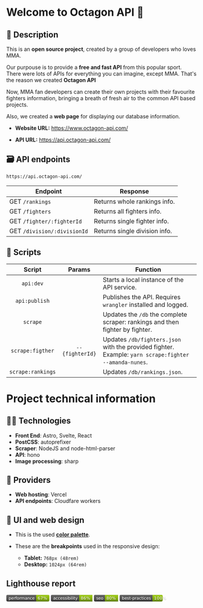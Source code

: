 # Welcome to Octagon API 🥊

## 📜 Description

This is an **open source project**, created by a group of developers who loves MMA.

Our purpouse is to provide a **free and fast API** from this popular sport. There were lots of APIs for everything you can imagine, except MMA. That's the reason we created **Octagon API**

Now, MMA fan developers can create their own projects with their favourite fighters information, bringing a breath of fresh air to the common API based projects.

Also, we created a **web page** for displaying our database information.

- **Website URL:** https://www.octagon-api.com/

- **API URL:** https://api.octagon-api.com/

## 🗃 API endpoints

```txt
https://api.octagon-api.com/
```

| Endpoint                    | Response                      |
| --------------------------- | ----------------------------- |
| GET `/rankings`             | Returns whole rankings info.  |
| GET `/fighters`             | Returns all fighters info.    |
| GET `/fighter/:fighterId`   | Returns single fighter info.  |
| GET `/division/:divisionId` | Returns single division info. |

## 🤖 Scripts

|      Script       |     Params      | Function                                                                                              |
| :---------------: | :-------------: | ----------------------------------------------------------------------------------------------------- |
|     `api:dev`     |                 | Starts a local instance of the API service.                                                           |
|   `api:publish`   |                 | Publishes the API. Requires `wrangler` installed and logged.                                          |
|     `scrape`      |                 | Updates the `/db` the complete scraper: rankings and then fighter by fighter.                         |
| `scrape:figther`  | `--{fighterId}` | Updates `/db/fighters.json` with the provided fighter. Example: `yarn scrape:fighter --amanda-nunes`. |
| `scrape:rankings` |                 | Updates `/db/rankings.json`.                                                                          |

# Project technical information

## 👩‍💻 Technologies

- **Front End**: Astro, Svelte, React
- **PostCSS**: autoprefixer
- **Scraper**: NodeJS and node-html-parser
- **API**: hono
- **Image processing**: sharp

## 🦾 Providers

- **Web hosting**: Vercel
- **API endpoints**: Cloudfare workers

## 🎨 UI and web design

- This is the used [**color palette**](https://coolors.co/palette/001219-005f73-0a9396-94d2bd-e9d8a6-ee9b00-ca6702-bb3e03-ae2012-9b2226).

- These are the **breakpoints** used in the responsive design:
  - **Tablet:** `768px (48rem)`
  - **Desktop:** `1024px (64rem)`

## Lighthouse report

<!-- lightouse-badges:start -->

<svg xmlns="http://www.w3.org/2000/svg" xmlns:xlink="http://www.w3.org/1999/xlink" width="114" height="18" role="img" aria-label="performance: 67%"><title>performance: 67%</title><linearGradient id="s" x2="0" y2="100%"><stop offset="0"  stop-color="#fff" stop-opacity=".7"/><stop offset=".1" stop-color="#aaa" stop-opacity=".1"/><stop offset=".9" stop-color="#000" stop-opacity=".3"/><stop offset="1"  stop-color="#000" stop-opacity=".5"/></linearGradient><clipPath id="r"><rect width="114" height="18" rx="4" fill="#fff"/></clipPath><g clip-path="url(#r)"><rect width="79" height="18" fill="#555"/><rect x="79" width="35" height="18" fill="#97ca00"/><rect width="114" height="18" fill="url(#s)"/></g><g fill="#fff" text-anchor="middle" font-family="Verdana,Geneva,DejaVu Sans,sans-serif" text-rendering="geometricPrecision" font-size="110"><text aria-hidden="true" x="405" y="140" fill="#010101" fill-opacity=".3" transform="scale(.1)" textLength="690">performance</text><text x="405" y="130" transform="scale(.1)" fill="#fff" textLength="690">performance</text><text aria-hidden="true" x="955" y="140" fill="#010101" fill-opacity=".3" transform="scale(.1)" textLength="250">67%</text><text x="955" y="130" transform="scale(.1)" fill="#fff" textLength="250">67%</text></g></svg>
<svg xmlns="http://www.w3.org/2000/svg" xmlns:xlink="http://www.w3.org/1999/xlink" width="110" height="18" role="img" aria-label="accessibility: 86%"><title>accessibility: 86%</title><linearGradient id="s" x2="0" y2="100%"><stop offset="0"  stop-color="#fff" stop-opacity=".7"/><stop offset=".1" stop-color="#aaa" stop-opacity=".1"/><stop offset=".9" stop-color="#000" stop-opacity=".3"/><stop offset="1"  stop-color="#000" stop-opacity=".5"/></linearGradient><clipPath id="r"><rect width="110" height="18" rx="4" fill="#fff"/></clipPath><g clip-path="url(#r)"><rect width="75" height="18" fill="#555"/><rect x="75" width="35" height="18" fill="#97ca00"/><rect width="110" height="18" fill="url(#s)"/></g><g fill="#fff" text-anchor="middle" font-family="Verdana,Geneva,DejaVu Sans,sans-serif" text-rendering="geometricPrecision" font-size="110"><text aria-hidden="true" x="385" y="140" fill="#010101" fill-opacity=".3" transform="scale(.1)" textLength="650">accessibility</text><text x="385" y="130" transform="scale(.1)" fill="#fff" textLength="650">accessibility</text><text aria-hidden="true" x="915" y="140" fill="#010101" fill-opacity=".3" transform="scale(.1)" textLength="250">86%</text><text x="915" y="130" transform="scale(.1)" fill="#fff" textLength="250">86%</text></g></svg>
<svg xmlns="http://www.w3.org/2000/svg" xmlns:xlink="http://www.w3.org/1999/xlink" width="64" height="18" role="img" aria-label="seo: 80%"><title>seo: 80%</title><linearGradient id="s" x2="0" y2="100%"><stop offset="0"  stop-color="#fff" stop-opacity=".7"/><stop offset=".1" stop-color="#aaa" stop-opacity=".1"/><stop offset=".9" stop-color="#000" stop-opacity=".3"/><stop offset="1"  stop-color="#000" stop-opacity=".5"/></linearGradient><clipPath id="r"><rect width="64" height="18" rx="4" fill="#fff"/></clipPath><g clip-path="url(#r)"><rect width="29" height="18" fill="#555"/><rect x="29" width="35" height="18" fill="#97ca00"/><rect width="64" height="18" fill="url(#s)"/></g><g fill="#fff" text-anchor="middle" font-family="Verdana,Geneva,DejaVu Sans,sans-serif" text-rendering="geometricPrecision" font-size="110"><text aria-hidden="true" x="155" y="140" fill="#010101" fill-opacity=".3" transform="scale(.1)" textLength="190">seo</text><text x="155" y="130" transform="scale(.1)" fill="#fff" textLength="190">seo</text><text aria-hidden="true" x="455" y="140" fill="#010101" fill-opacity=".3" transform="scale(.1)" textLength="250">80%</text><text x="455" y="130" transform="scale(.1)" fill="#fff" textLength="250">80%</text></g></svg>
<svg xmlns="http://www.w3.org/2000/svg" xmlns:xlink="http://www.w3.org/1999/xlink" width="130" height="18" role="img" aria-label="best-practices: 100%"><title>best-practices: 100%</title><linearGradient id="s" x2="0" y2="100%"><stop offset="0"  stop-color="#fff" stop-opacity=".7"/><stop offset=".1" stop-color="#aaa" stop-opacity=".1"/><stop offset=".9" stop-color="#000" stop-opacity=".3"/><stop offset="1"  stop-color="#000" stop-opacity=".5"/></linearGradient><clipPath id="r"><rect width="130" height="18" rx="4" fill="#fff"/></clipPath><g clip-path="url(#r)"><rect width="87" height="18" fill="#555"/><rect x="87" width="43" height="18" fill="#97ca00"/><rect width="130" height="18" fill="url(#s)"/></g><g fill="#fff" text-anchor="middle" font-family="Verdana,Geneva,DejaVu Sans,sans-serif" text-rendering="geometricPrecision" font-size="110"><text aria-hidden="true" x="445" y="140" fill="#010101" fill-opacity=".3" transform="scale(.1)" textLength="770">best-practices</text><text x="445" y="130" transform="scale(.1)" fill="#fff" textLength="770">best-practices</text><text aria-hidden="true" x="1075" y="140" fill="#010101" fill-opacity=".3" transform="scale(.1)" textLength="330">100%</text><text x="1075" y="130" transform="scale(.1)" fill="#fff" textLength="330">100%</text></g></svg>

<!-- lightouse-badges:end -->
